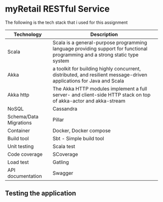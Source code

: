 # myRetail RESTful Service

The following is the tech stack that i used for this assignment


| Technology| Description|
| ---- |----|
| Scala          | Scala is a general-purpose programming language providing support for functional programming and a strong static type system|
| Akka         | a toolkit for building highly concurrent, distributed, and resilient message-driven applications for Java and Scala      |
| Akka http     | The Akka HTTP modules implement a full server- and client-side HTTP stack on top of akka-actor and akka-stream      |
| NoSQL   | Cassandra
| Schema/Data Migrations | Pillar
| Container  | Docker, Docker compose
| Build tool  | Sbt - Simple build tool
| Unit testing  | Scala test
| Code coverage | SCoverage
| Load test  | Gatling
| API documentation | Swagger

## Testing the application



